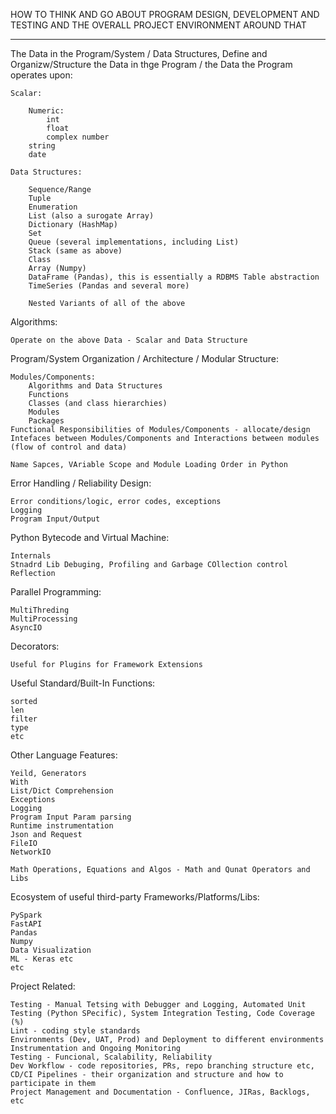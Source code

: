 HOW TO THINK AND GO ABOUT PROGRAM DESIGN, DEVELOPMENT AND TESTING AND THE OVERALL PROJECT ENVIRONMENT AROUND THAT 

---------------------------------------------------------------------------------------------------------------------

The Data in the Program/System / Data Structures, Define and Organizw/Structure the Data in thge Program /  the Data the Program operates upon:

    Scalar:

        Numeric:
            int
            float
            complex number
        string
        date
    
    Data Structures:

        Sequence/Range
        Tuple
        Enumeration
        List (also a surogate Array)
        Dictionary (HashMap)
        Set
        Queue (several implementations, including List)
        Stack (same as above)
        Class
        Array (Numpy)
        DataFrame (Pandas), this is essentially a RDBMS Table abstraction
        TimeSeries (Pandas and several more)

        Nested Variants of all of the above

Algorithms:

    Operate on the above Data - Scalar and Data Structure 

Program/System Organization / Architecture / Modular Structure:

    Modules/Components:
        Algorithms and Data Structures
        Functions
        Classes (and class hierarchies)
        Modules
        Packages
    Functional Responsibilities of Modules/Components - allocate/design
    Intefaces between Modules/Components and Interactions between modules (flow of control and data)

    Name Sapces, VAriable Scope and Module Loading Order in Python

Error Handling / Reliability Design:

    Error conditions/logic, error codes, exceptions
    Logging
    Program Input/Output

Python Bytecode and Virtual Machine:

    Internals
    Stnadrd Lib Debuging, Profiling and Garbage COllection control
    Reflection

Parallel Programming:

    MultiThreding
    MultiProcessing
    AsyncIO
    
Decorators:

    Useful for Plugins for Framework Extensions

Useful Standard/Built-In Functions:

    sorted
    len
    filter
    type
    etc

Other Language Features:

    Yeild, Generators
    With
    List/Dict Comprehension
    Exceptions
    Logging
    Program Input Param parsing
    Runtime instrumentation
    Json and Request
    FileIO
    NetworkIO
    
    Math Operations, Equations and Algos - Math and Qunat Operators and Libs 

Ecosystem of useful third-party Frameworks/Platforms/Libs:

    PySpark
    FastAPI
    Pandas
    Numpy
    Data Visualization
    ML - Keras etc
    etc

Project Related:

    Testing - Manual Tetsing with Debugger and Logging, Automated Unit Testing (Python SPecific), System Integration Testing, Code Coverage (%)
    Lint - coding style standards
    Environments (Dev, UAT, Prod) and Deployment to different environments
    Instrumentation and Ongoing Monitoring
    Testing - Funcional, Scalability, Reliability
    Dev Workflow - code repositories, PRs, repo branching structure etc, CD/CI Pipelines - their organization and structure and how to participate in them
    Project Management and Documentation - Confluence, JIRas, Backlogs, etc